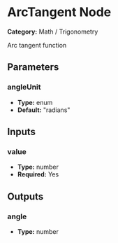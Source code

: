 
# ArcTangent Node

**Category:** Math / Trigonometry

Arc tangent function

## Parameters


### angleUnit
- **Type:** enum
- **Default:** "radians"





## Inputs


### value
- **Type:** number
- **Required:** Yes



## Outputs


### angle
- **Type:** number




